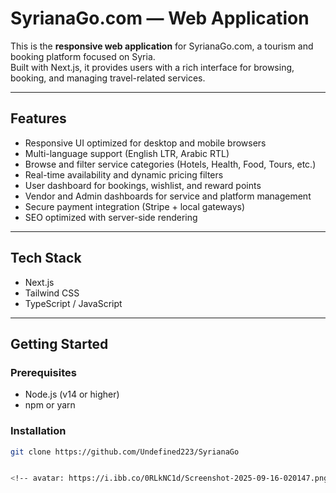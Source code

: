 # SyrianaGo.com — Web Application

This is the **responsive web application** for SyrianaGo.com, a tourism and booking platform focused on Syria.  
Built with Next.js, it provides users with a rich interface for browsing, booking, and managing travel-related services.

---

## Features
- Responsive UI optimized for desktop and mobile browsers  
- Multi-language support (English LTR, Arabic RTL)  
- Browse and filter service categories (Hotels, Health, Food, Tours, etc.)  
- Real-time availability and dynamic pricing filters  
- User dashboard for bookings, wishlist, and reward points  
- Vendor and Admin dashboards for service and platform management  
- Secure payment integration (Stripe + local gateways)  
- SEO optimized with server-side rendering  

---

## Tech Stack
- Next.js  
- Tailwind CSS  
- TypeScript / JavaScript  

---

## Getting Started

### Prerequisites
- Node.js (v14 or higher)  
- npm or yarn  

### Installation

```bash
git clone https://github.com/Undefined223/SyrianaGo


<!-- avatar: https://i.ibb.co/0RLkNC1d/Screenshot-2025-09-16-020147.png -->

